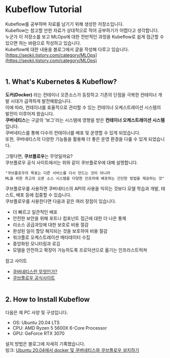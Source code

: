 # Kubeflow Tutorial
Kubeflow를 공부하며 자료를 남기기 위해 생성한 저장소입니다.  
Kubeflow는 참고할 만한 자료가 상대적으로 적어 공부하기가 어렵다고 생각합니다.  
누군가 이 저장소를 보고 MLOps에 대한 전반적인 과정을 Kubeflow로 쉽게 접근할 수 있으면 하는 바람으로 작성하고 있습니다.  
Kubeflow에 대한 내용을 블로그에서 글을 작성해 다루고 있습니다.  
[https://seokii.tistory.com/category/MLOps](https://seokii.tistory.com/category/MLOps)
<br><br>

## 1. What's Kubernetes & Kubeflow?
**도커(Docker)** 라는 컨테이너 오픈소스가 등장하고 기존의 단점을 극복한 컨테이너 개발 시대가 급격하게 발전해왔습니다.  
이에 따라, 컨테이너를 효율적으로 관리할 수 있는 컨테이너 오케스트레이션 시스템의 발전이 이루어져 왔습니다.  
**쿠버네티스**는 구글의 '보그'라는 시스템에 영향을 받은 **컨테이너 오케스트레이션 시스템**입니다.  
쿠버네티스를 통해 다수의 컨테이너를 배포 및 운영할 수 있게 되었습니다.  
또한, 쿠버네티스의 다양한 기능들을 활용해 더 좋은 운영 환경을 다룰 수 있게 되었습니다.  

그렇다면, **쿠브플로우**는 무엇일까요?  
쿠브플로우 공식 사이트에서는 위와 같이 쿠브플로우에 대해 설명합니다.  

    "쿠브플로우의 목표는 다른 서비스를 다시 만드는 것이 아니라  
    ML을 위한 최고의 오픈 소스 시스템을 다양한 인프라에 배포하는 간단한 방법을 제공하는 것"  

쿠브플로우를 사용하면 쿠버네티스의 API의 사용을 익히는 것보다 모델 학습과 개발, 테스트, 배포 등에 집중할 수 있습니다.  
쿠브플로우를 사용한다면 다음과 같은 여러 장점이 있습니다.
- 더 빠르고 일관적인 배포
- 안전한 보안을 위해 포트나 컴포넌트 접근에 대한 더 나은 통제
- 리소스 공급과잉에 대한 보호로 비용 절감
- 완성된 일이 할당 해지되는 것을 보호하여 비용 절감
- 워크플로 오케스트레이션 메타데이터 수집
- 중앙화된 모니터링과 로깅
- 모델을 안전하고 확장이 가능하도록 프로덕션으로 옮기는 인프라스트럭쳐

참고 사이트
- [쿠버네티스란 무엇인가?](https://kubernetes.io/ko/docs/concepts/overview/)
- [쿠브플로우 공식사이트](https://www.kubeflow.org/)
<br><br>

## 2. How to Install Kubeflow
다음은 제 PC 사양 및 구성입니다.
- OS: Ubuntu 20.04 LTS
- CPU: AMD Ryzen 5 5600X 6-Core Processor
- GPU: GeForce RTX 3070

설치 방법은 블로그에 자세히 기록했습니다.  
링크: [Ubuntu 20.04에서 docker 및 쿠버네티스와 쿠브플로우 설치하기](https://seokii.tistory.com/203)

